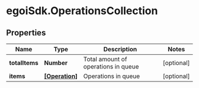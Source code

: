 # egoiSdk.OperationsCollection

## Properties
Name | Type | Description | Notes
------------ | ------------- | ------------- | -------------
**totalItems** | **Number** | Total amount of operations in queue | [optional] 
**items** | [**[Operation]**](Operation.md) | Operations in queue | [optional] 



